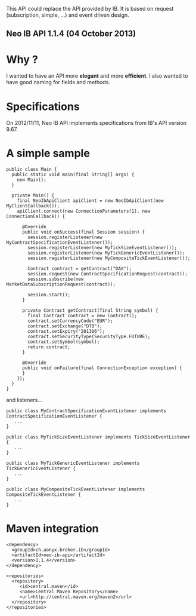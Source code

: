 This API could replace the API provided by IB.
It is based on request (subscription, simple, ...) and event driven design.

## Neo IB API 1.1.4 (04 October 2013) ##

# Why ? #
I wanted to have an API more **elegant** and more **efficient**. I also wanted to have good naming for fields and methods.

# Specifications #
On 2012/11/11, Neo IB API implements specifications from IB's API version 9.67.

# A simple sample #

```
public class Main {
  public static void main(final String[] args) {
    new Main();
  }

  private Main() {
    final NeoIbApiClient apiClient = new NeoIbApiClient(new MyClientCallback());
    apiClient.connect(new ConnectionParameters(1), new ConnectionCallback() {
  
      @Override
      public void onSuccess(final Session session) {
        session.registerListener(new MyContractSpecificationEventListener());
        session.registerListener(new MyTickSizeEventListener());
        session.registerListener(new MyTickGenericEventListener());
        session.registerListener(new MyCompositeTickEventListener());
  
        Contract contract = getContract("DAX");
        session.request(new ContractSpecificationRequest(contract));
        session.subscribe(new MarketDataSubscriptionRequest(contract));
  
        session.start();
      }
  
      private Contract getContract(final String symbol) {
        final Contract contract = new Contract();
        contract.setCurrencyCode("EUR");
        contract.setExchange("DTB");
        contract.setExpiry("201306");
        contract.setSecurityType(SecurityType.FUTURE);
        contract.setSymbol(symbol);
        return contract;
      }
  
      @Override
      public void onFailure(final ConnectionException exception) {
      }
    });
  }
}
```

and listeners...

```
public class MyContractSpecificationEventListener implements ContractSpecificationEventListener {
   ...
}
```

```
public class MyTickSizeEventListener implements TickSizeEventListener {
   ...
}
```

```
public class MyTickGenericEventListener implements TickGenericEventListener {
   ...
}
```

```
public class MyCompositeTickEventListener implements CompositeTickEventListener {
   ...
}
```

# Maven integration #
```
<dependency>
  <groupId>ch.aonyx.broker.ib</groupId>
  <artifactId>neo-ib-api</artifactId>
  <version>1.1.4</version>
</dependency>

<repositories>
  <repository>
     <id>central.maven</id>
     <name>Central Maven Repository</name>
     <url>http://central.maven.org/maven2</url>
  </repository>
</repositories>
```
